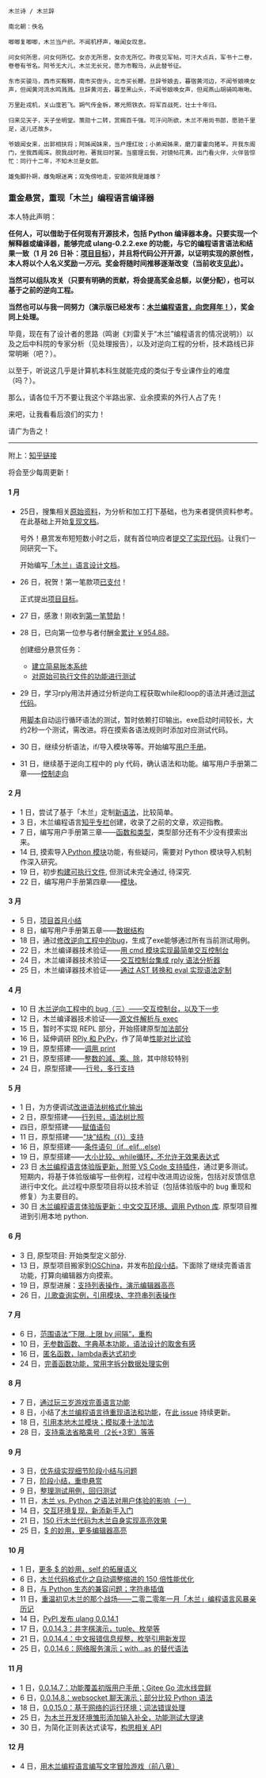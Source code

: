 ```
木兰诗 / 木兰辞

南北朝：佚名

唧唧复唧唧，木兰当户织。不闻机杼声，唯闻女叹息。

问女何所思，问女何所忆。女亦无所思，女亦无所忆。昨夜见军帖，可汗大点兵，军书十二卷，卷卷有爷名。阿爷无大儿，木兰无长兄，愿为市鞍马，从此替爷征。

东市买骏马，西市买鞍鞯，南市买辔头，北市买长鞭。旦辞爷娘去，暮宿黄河边，不闻爷娘唤女声，但闻黄河流水鸣溅溅。旦辞黄河去，暮至黑山头，不闻爷娘唤女声，但闻燕山胡骑鸣啾啾。

万里赴戎机，关山度若飞。朔气传金柝，寒光照铁衣。将军百战死，壮士十年归。

归来见天子，天子坐明堂。策勋十二转，赏赐百千强。可汗问所欲，木兰不用尚书郎，愿驰千里足，送儿还故乡。

爷娘闻女来，出郭相扶将；阿姊闻妹来，当户理红妆；小弟闻姊来，磨刀霍霍向猪羊。开我东阁门，坐我西阁床。脱我战时袍，著我旧时裳。当窗理云鬓，对镜帖花黄。出门看火伴，火伴皆惊忙：同行十二年，不知木兰是女郎。

雄兔脚扑朔，雌兔眼迷离；双兔傍地走，安能辨我是雄雌？
```

### 重金悬赏，重现「木兰」编程语言编译器

本人特此声明：

**任何人，可以借助于任何现有开源技术，包括 Python 编译器本身。只要实现一个解释器或编译器，能够完成 ulang-0.2.2.exe 的功能，与它的编程语言语法和结果一致（1 月 26 日补：[项目目标](复现文档/README.md)），并且将代码公开开源，以证明实现的原创性，本人将以个人名义奖励*一万元*。奖金将随时间推移逐渐改变（当前收支[见此](https://github.com/MulanRevive/bounty/tree/master/%E6%94%B6%E6%94%AF%E8%B4%A6%E6%9C%AC)）。**

**当然可以组队攻关（只要有明确的贡献，将会提高奖金总额，以便分配），也可以基于之前的逆向工程。**

**当然也可以与我一同努力（演示版已经发布：[木兰编程语言，向您拜年！](https://zhuanlan.zhihu.com/p/103952156)），奖金同上处理。**


毕竟，现在有了设计者的思路（鸣谢《刘雷关于“木兰”编程语言的情况说明》）以及之后中科院的专家分析（见处理报告），以及对逆向工程的分析，技术路线已非常明晰（吧？）。

以至于，听说这几乎是计算机本科生就能完成的类似于专业课作业的难度（吗？）。

那么，请各位千万不要让我这个半路出家、业余摸索的外行人占了先！

来吧，让我看看后浪们的实力！

请广为告之！

----------------

附上：[知乎链接](https://zhuanlan.zhihu.com/p/104001337)

将会至少每周更新！

#### 1 月

- 25日，搜集相关[原始资料](原始资料)，为分析和加工打下基础，也为来者提供资料参考。在此基础上开始[复现文档](复现文档)。

  号外！悬赏发布短短数小时之后，就有首位响应者[提交了实现代码](https://github.com/MulanRevive/bounty/issues/1)。让我们一同研究一下。

  开始编写[「木兰」语言设计文档](复现文档/README.md)。
- 26 日，祝贺！第一笔款项[已支付](https://github.com/MulanRevive/bounty/issues/1#issuecomment-578504572)！

  正式提出[项目目标](复现文档/README.md)。
- 27 日，感激！刚收到[第一笔赞助](https://github.com/MulanRevive/bounty/issues/3#issuecomment-578561078)！
- 28 日，已向第一位参与者付酬金[累计 ￥954.88](https://github.com/MulanRevive/bounty/issues/3#issuecomment-579533880)。

  创建细分悬赏任务：
  - [建立简易账本系统](https://github.com/MulanRevive/bounty/issues/5)
  - [对原始可执行文件的功能进行测试](https://github.com/MulanRevive/bounty/issues/4)
- 29 日，学习rply用法并通过分析逆向工程获取while和loop的语法并通过[测试代码](https://github.com/MulanRevive/bounty/issues/4#issuecomment-580095743)。

  用[脚本](测试代码/README.md)自动运行循环语法的测试，暂时依赖打印输出。exe启动时间较长，大约2秒一个测试，需改进。将在摸索各语法规则时添加对应测试代码。
- 30 日，继续分析语法，if/导入模块等等。开始编写[用户手册](https://github.com/MulanRevive/bounty/blob/master/%E5%A4%8D%E7%8E%B0%E6%96%87%E6%A1%A3/%E7%94%A8%E6%88%B7%E6%89%8B%E5%86%8C/%E5%9F%BA%E6%9C%AC.md)。
- 31 日，继续基于逆向工程中的 ply 代码，确认语法和功能。编写用户手册第二章——[控制走向](https://zhuanlan.zhihu.com/p/104548740)

#### 2 月

- 1 日，尝试了基于「木兰」定制[新语法](https://zhuanlan.zhihu.com/p/104723661)，比较简单。
- 3 日，木兰编程语言[知乎专栏](https://zhuanlan.zhihu.com/ulang)创建，收录了之前的文章，欢迎指教。
- 7 日，编写用户手册第三章——[函数和类型](https://zhuanlan.zhihu.com/p/105687154)，类型部分还有不少没有摸索出来。
- 14 日, 摸索导入[Python 模块](https://github.com/MulanRevive/bounty/issues/4#issuecomment-586520874)功能，有些疑问，需要对 Python 模块导入机制作深入研究。
- 19 日，初步[构建可执行文件](https://zhuanlan.zhihu.com/p/107836848), 但测试未完全通过, 待深究.
- 22 日，编写用户手册第四章——[模块](https://zhuanlan.zhihu.com/p/108632734)。

#### 3 月

- 5 日，[项目首月小结](https://zhuanlan.zhihu.com/p/111216467)
- 8 日，编写用户手册第五章——[数据结构](https://zhuanlan.zhihu.com/p/111947851)
- 18 日，通过[修改逆向工程中的bug](https://zhuanlan.zhihu.com/p/114194675)，生成了exe能够通过所有当前测试用例。
- 22 日，木兰编译器技术验证——[用 cmd 模块实现最简单交互控制台](https://zhuanlan.zhihu.com/p/115587722)
- 24 日，木兰编译器技术验证——[交互控制台集成 rply 语法分析器](https://zhuanlan.zhihu.com/p/116663288)
- 25 日，木兰编译器技术验证——[通过 AST 转换和 eval 实现语法定制](https://zhuanlan.zhihu.com/p/117481247)

#### 4 月

- 10 日 [木兰逆向工程中的 bug（三）——交互控制台，以及下一步](https://zhuanlan.zhihu.com/p/128981286)
- 12 日，木兰编译器技术验证——[源文件解析与 exec](https://zhuanlan.zhihu.com/p/129740212)
- 15 日，暂时不实现 REPL 部分，开始搭建原型[加法部分](https://zhuanlan.zhihu.com/p/130906719)
- 16 日，延伸调研 [RPly 和 PyPy](https://zhuanlan.zhihu.com/p/131780649)，作了简单[性能对比试验](https://zhuanlan.zhihu.com/p/132503029)
- 19 日，原型搭建——[调用 print](https://zhuanlan.zhihu.com/p/133449850)
- 21 日，原型搭建——[整数的減、乘、除](https://zhuanlan.zhihu.com/p/134029658)，其中除较特别
- 24 日，原型搭建——[行号，多行支持](https://zhuanlan.zhihu.com/p/136142507)

#### 5 月

- 1 日，为方便调试[改进语法树格式化输出](https://zhuanlan.zhihu.com/p/137651939)
- 2 日，原型搭建——[行列号，语法树比照](https://zhuanlan.zhihu.com/p/137785657)
- 四日，原型搭建——[赋值语句](https://zhuanlan.zhihu.com/p/138253566)
- 11 日，原型搭建——[“块”结构（{}）支持](https://zhuanlan.zhihu.com/p/140430769)
- 16 日，原型搭建——[条件语句（if...elif...else)](https://zhuanlan.zhihu.com/p/141426111)
- 19 日，原型搭建——[大小比较、while循环，不允许无效果表达式](https://zhuanlan.zhihu.com/p/141426111)
- 23 日 [木兰编程语言体验版更新，附带 VS Code 支持插件](https://zhuanlan.zhihu.com/p/143038381)，通过更多测试。短期内，将基于体验版编写一些例程，过程中改进周边设施，包括对反馈信息进行中文化。此过程中原型项目将以技术验证（包括体验版中的 bug 重现和修复）为主要目的。
- 30 日 [木兰编程语言体验版更新：中文交互环境、调用 Python 库](https://zhuanlan.zhihu.com/p/144809020). 原型项目推进到引用本地 python.

#### 6 月

- 3 日, 原型项目: 开始类型定义部分.
- 13 日，原型项目搬家到[OSChina](https://www.oschina.net/p/mulan-rework)，并发布[阶段小结](https://zhuanlan.zhihu.com/p/148065426)。下面除了继续完善语言功能，打算向编辑器方向摸索。
- 19 日，原型进展：[支持列表操作，演示编辑器高亮](https://www.oschina.net/news/116577/grasspy-updated)
- 26 日，[儿歌查询实例，引用模块、字符串列表操作](https://www.oschina.net/news/116734/grasspy-updated)

#### 7 月

- 6 日，[范围语法“下限..上限 by 间隔”，重构](https://www.oschina.net/news/116967/grasspy-updated)
- 10 日，[无参数函数、字典基本功能，语法设计的取舍有感](https://www.oschina.net/news/117081/grasspy-updated)
- 16 日，[匿名函数，lambda表达式初步](https://zhuanlan.zhihu.com/p/161263901)
- 24 日，[完善函数功能，常用字拆分数据处理实例](https://zhuanlan.zhihu.com/p/163588221)

#### 8 月
- 7 日，[通过玩三岁游戏完善语言功能](https://zhuanlan.zhihu.com/p/174263153)
- 8 日，小结了[木兰编程语言待重现语法和功能](https://zhuanlan.zhihu.com/p/176769490)，在[此 issue](https://gitee.com/MulanRevive/mulan-rework/issues/I1SEU5) 持续更新。
- 18 日，[引用本地木兰模块；模拟凑十法加法](https://zhuanlan.zhihu.com/p/190043049)
- 28 日，[支持乘法省略乘号（2长+3宽）等等](https://zhuanlan.zhihu.com/p/205190684)

#### 9 月
- 3 日，[优先级实现细节阶段小结与问题](https://zhuanlan.zhihu.com/p/215864788)
- 7 日，[阶段小结，重申悬赏](https://zhuanlan.zhihu.com/p/224600854)
- 9 日，[整理测试用例，回归测试](https://zhuanlan.zhihu.com/p/230155471)
- 11 日，[木兰 vs. Python 之语法对用户体验的影响（一）](https://zhuanlan.zhihu.com/p/237379701)
- 14 日，[交互环境复现，新添新手入门](https://zhuanlan.zhihu.com/p/245390062)
- 21 日，[150 行木兰代码为木兰自身实现高亮效果](https://zhuanlan.zhihu.com/p/257726779)
- 25 日，[$ 的妙用，更多编辑器高亮](https://zhuanlan.zhihu.com/p/259467288)

#### 10 月
- 1 日，[更多 $ 的妙用，self 的拓展语义](https://zhuanlan.zhihu.com/p/261048633)
- 6 日，[木兰代码格式化之自动调整缩进的 150 倍性能优化](https://zhuanlan.zhihu.com/p/262210417)
- 8 日，[与 Python 生态的兼容问题；字符串插值](https://zhuanlan.zhihu.com/p/262835743)
- 11 日，[重温初见木兰的那个战场——二零二零年一月「木兰」编程语言风暴亲历记](https://zhuanlan.zhihu.com/p/265091649)
- 14 日，[PyPI 发布 ulang 0.0.14.1](https://zhuanlan.zhihu.com/p/265695809)
- 17 日，[0.0.14.3：井字棋演示，tuple、枚举等](https://zhuanlan.zhihu.com/p/266428706)
- 21 日，[0.0.14.4：中文报错信息规整，枚举引用新发现](https://zhuanlan.zhihu.com/p/267686876)
- 25 日，[0.0.14.6：网络服务演示；with...as 的替代语法](https://zhuanlan.zhihu.com/p/268660973)

#### 11 月
- 1 日，[0.0.14.7：功能覆盖初版用户手册；Gitee Go 流水线尝鲜](https://zhuanlan.zhihu.com/p/271636727)
- 6 日，[0.0.14.8：websocket 聊天演示；部分比较 Python 语法](https://zhuanlan.zhihu.com/p/277557485)
- 18 日，[0.0.15.0：基于网络的运行环境；词法错误处理](https://zhuanlan.zhihu.com/p/301086221)
- 25 日，[为木兰开发环境雏形添加输入补全，功能测试大提速](https://zhuanlan.zhihu.com/p/313557385)
- 30 日，为简化正则表达式读写，[构思相关 API](https://zhuanlan.zhihu.com/p/323940002)

#### 12 月
- 4 日，[用木兰编程语言编写文字冒险游戏（前八章）](https://zhuanlan.zhihu.com/p/331747102)
